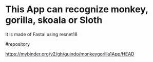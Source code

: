 # This App can recognize  monkey, gorilla, skoala or Sloth

It is made of Fastai using resnet18


#repository



https://mybinder.org/v2/gh/guindo/monkeygorilla1App/HEAD


